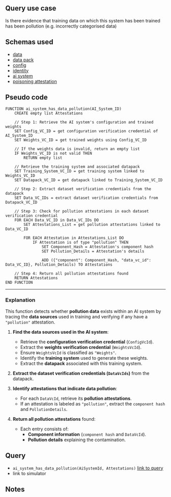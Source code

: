 ## Query use case

Is there evidence that training data on which this system has been trained has been pollution (e.g. incorrectly categorised data)



## Schemas used

* [data](https://github.com/nqminds/Trusted-AI-BOM/blob/main/packages/schemas/src/taibom-schemas/10-data.v1.0.0.schema.yaml)
* [data pack](https://github.com/nqminds/Trusted-AI-BOM/blob/main/packages/schemas/src/taibom-schemas/20-data-pack.v1.0.0.schema.yaml)
* [config](https://github.com/nqminds/Trusted-AI-BOM/blob/main/packages/schemas/src/taibom-schemas/25-config.v1.0.0.schema.yaml) 
* [identity](https://github.com/nqminds/Trusted-AI-BOM/blob/main/packages/schemas/src/taibom-schemas/5-identity.v1.0.0.schema.yaml)
* [ai system](https://github.com/nqminds/Trusted-AI-BOM/blob/main/packages/schemas/src/taibom-schemas/50-ai-system.v1.0.0.schema.yaml)
* [poisoning attestation](https://github.com/nqminds/Trusted-AI-BOM/blob/main/packages/schemas/src/taibom-schemas/66-pollution-attestation.v1.0.0.schema.yaml)




## Pseudo code 

```
FUNCTION ai_system_has_data_pollution(AI_System_ID)
    CREATE empty list Attestations

    // Step 1: Retrieve the AI system's configuration and trained weights
    SET Config_VC_ID = get configuration verification credential of AI_System_ID
    SET Weights_VC_ID = get trained weights using Config_VC_ID

    // If the weights data is invalid, return an empty list
    IF Weights_VC_ID is not valid THEN
        RETURN empty list

    // Retrieve the training system and associated datapack
    SET Training_System_VC_ID = get training system linked to Weights_VC_ID
    SET Datapack_VC_ID = get datapack linked to Training_System_VC_ID

    // Step 2: Extract dataset verification credentials from the datapack
    SET Data_VC_IDs = extract dataset verification credentials from Datapack_VC_ID

    // Step 3: Check for pollution attestations in each dataset verification credential
    FOR EACH Data_VC_ID in Data_VC_IDs DO
        SET Attestations_List = get pollution attestations linked to Data_VC_ID

        FOR EACH Attestation in Attestations_List DO
            IF Attestation is of type "pollution" THEN
                SET Component_Hash = Attestation's component hash
                SET Pollution_Details = Attestation's details
                
                ADD ({"component": Component_Hash, "data_vc_id": Data_VC_ID}, Pollution_Details) TO Attestations

    // Step 4: Return all pollution attestations found
    RETURN Attestations
END FUNCTION

```

---

### **Explanation**
This function detects whether **pollution data** exists within an AI system by tracing the **data sources** used in training and verifying if any have a `"pollution"` attestation.

1. **Find the data sources used in the AI system**:  
   - Retrieve the **configuration verification credential** (`ConfigVcId`).  
   - Extract the **weights verification credential** (`WeightsVcId`).  
   - Ensure `WeightsVcId` is classified as `"Weights"`.  
   - Identify the **training system** used to generate these weights.  
   - Extract the **datapack** associated with this training system.  

2. **Extract the dataset verification credentials (`DataVcIds`)** from the datapack.  

3. **Identify attestations that indicate data pollution**:  
   - For each `DataVcId`, retrieve its **pollution attestations**.  
   - If an attestation is labeled as `"pollution"`, extract the `component hash` and `PollutionDetails`.  

4. **Return all pollution attestations** found:  
   - Each entry consists of:  
     - **Component information** (`component hash` and `DataVcId`).  
     - **Pollution details** explaining the contamination.  



## Query

- `ai_system_has_data_pollution(AiSystemId, Attestations)` [link to query](https://github.com/nqminds/Trusted-AI-BOM/blob/main/packages/claim_cascade_batteries/taibom-battery/scenarios.json#L221-L224)
- link to simulator 





## Notes

